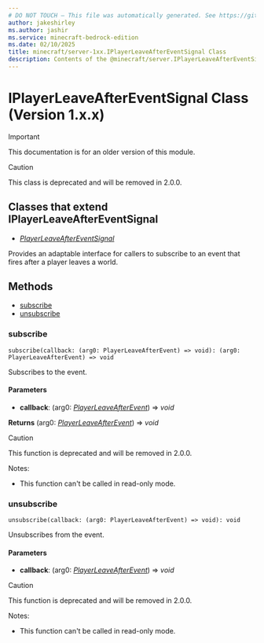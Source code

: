 ```yaml
---
# DO NOT TOUCH — This file was automatically generated. See https://github.com/mojang/minecraftapidocsgenerator to modify descriptions, examples, etc.
author: jakeshirley
ms.author: jashir
ms.service: minecraft-bedrock-edition
ms.date: 02/10/2025
title: minecraft/server-1xx.IPlayerLeaveAfterEventSignal Class
description: Contents of the @minecraft/server.IPlayerLeaveAfterEventSignal class (Version 1.x.x).
---
```

# IPlayerLeaveAfterEventSignal Class (Version 1.x.x)

> [!IMPORTANT]
> This documentation is for an older version of this module.

> [!CAUTION]
> This class is deprecated and will be removed in 2.0.0.

## Classes that extend IPlayerLeaveAfterEventSignal
- [*PlayerLeaveAfterEventSignal*](PlayerLeaveAfterEventSignal.md)

Provides an adaptable interface for callers to subscribe to an event that fires after a player leaves a world.

## Methods
- [subscribe](#subscribe)
- [unsubscribe](#unsubscribe)

### **subscribe**
`
subscribe(callback: (arg0: PlayerLeaveAfterEvent) => void): (arg0: PlayerLeaveAfterEvent) => void
`

Subscribes to the event.

#### **Parameters**
- **callback**: (arg0: [*PlayerLeaveAfterEvent*](PlayerLeaveAfterEvent.md)) => *void*

**Returns** (arg0: [*PlayerLeaveAfterEvent*](PlayerLeaveAfterEvent.md)) => *void*

> [!CAUTION]
> This function is deprecated and will be removed in 2.0.0.
  
Notes:
- This function can't be called in read-only mode.

### **unsubscribe**
`
unsubscribe(callback: (arg0: PlayerLeaveAfterEvent) => void): void
`

Unsubscribes from the event.

#### **Parameters**
- **callback**: (arg0: [*PlayerLeaveAfterEvent*](PlayerLeaveAfterEvent.md)) => *void*

> [!CAUTION]
> This function is deprecated and will be removed in 2.0.0.
  
Notes:
- This function can't be called in read-only mode.

